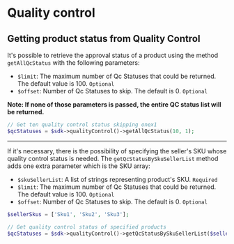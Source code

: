 # Quality control

## Getting product status from Quality Control

It's possible to retrieve the approval status of a product using the method `getAllQcStatus` with the following parameters:

- `$limit`: The maximum number of Qc Statuses that could be returned. The default value is 100. `Optional`
- `$offset`: Number of Qc Statuses to skip. The default is 0. `Optional`

**Note: If none of those parameters is passed, the entire QC status list will be returned.**
    
```php
// Get ten quality control status skipping onex1
$qcStatuses = $sdk->qualityControl()->getAllQcStatus(10, 1);
```
----------------

If it's necessary, there is the possibility of specifying the seller's SKU whose quality control status is needed. 
The `getQcStatusBySkuSellerList` method adds one extra parameter which is the SKU array:

- `$skuSellerList`: A list of strings representing product's SKU. `Required`
- `$limit`: The maximum number of Qc Statuses that could be returned. The default value is 100. `Optional`
- `$offset`: Number of Qc Statuses to skip. The default is 0. `Optional`

```php
$sellerSkus = ['Sku1', 'Sku2', 'Sku3'];

// Get quality control status of specified products
$qcStatuses = $sdk->qualityControl()->getQcStatusBySkuSellerList($sellerSkus);
```
